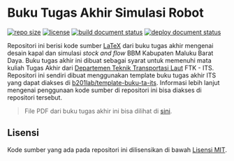# Buku Tugas Akhir Simulasi Robot

[![repo size](https://img.shields.io/github/repo-size/threeal/buku-ta-simulasi-robot)](https://github.com/threeal/buku-ta-simulasi-robot)
[![license](https://img.shields.io/github/license/threeal/buku-ta-simulasi-robot)](./LICENSE)
[![build document status](https://img.shields.io/github/workflow/status/threeal/buku-ta-simulasi-robot/Build%20Document)](https://github.com/threeal/buku-ta-simulasi-robot/actions)
[![deploy document status](https://img.shields.io/github/workflow/status/threeal/buku-ta-simulasi-robot/Deploy%20Document?label=deploy)](https://github.com/threeal/buku-ta-simulasi-robot/actions)

Repositori ini berisi kode sumber [LaTeX](https://www.latex-project.org/) dari buku tugas akhir mengenai desain kapal dan simulasi _stock and flow_ BBM Kabupaten Maluku Barat Daya.
Buku tugas akhir ini dibuat sebagai syarat untuk memenuhi mata kuliah Tugas Akhir dari [Departemen Teknik Transportasi Laut](https://www.its.ac.id/seatrans/id/beranda-2/) FTK - ITS.
Repositori ini sendiri dibuat menggunakan template buku tugas akhir ITS yang dapat diakses di [b201lab/template-buku-ta-its](https://github.com/b201lab/template-buku-ta-its).
Informasi lebih lanjut mengenai penggunaan kode sumber di repositori ini bisa diakses di repositori tersebut.

> File PDF dari buku tugas akhir ini bisa dilihat di [sini](https://threeal.github.io/buku-ta-simulasi-robot/main.pdf).

## Lisensi

Kode sumber yang ada pada repositori ini dilisensikan di bawah [Lisensi MIT](./LICENSE).
